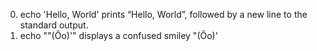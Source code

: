 0. echo 'Hello, World'
prints “Hello, World”, followed by a new line to the standard output.
1. echo "\"(Ôo)'" 
displays a confused smiley "(Ôo)'

